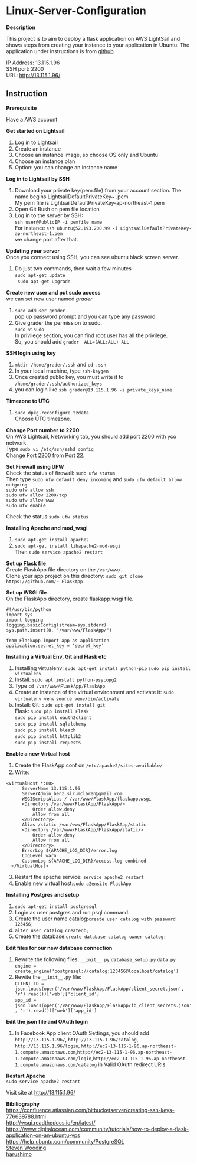 # Linux-Server-Configuration

**Description**

This project is to aim to deploy a flask application on AWS LightSail and shows steps from creating your instance to your application in Ubuntu.
The application under instructions is from [github](https://github.com/RyotaSa/Item-Catalog)

IP Address: 13.115.1.96  
SSH port: 2200  
URL: http://13.115.1.96/  
## Instruction  
**Prerequisite**  

Have a AWS account  

**Get started on Lightsail**

1. Log in to Lightsail
2. Create an instance
3. Choose an instance image, so choose OS only and Ubuntu
4. Choose an instance plan
5. Option: you can change an instance name

**Log in to Lightsail by SSH**
1. Download your private key(pem.file) from your account section. The name begins LightsailDefaultPrivateKey~ .pem.  
My pem file is LightsailDefaultPrivateKey-ap-northeast-1.pem
2. Open Git Bush on pem file location
3. Log in to the server by SSH:  
` ssh user@PublicIP -i pemfile name `  
For instance ` ssh ubuntu@52.193.200.99 -i LightsailDefaultPrivateKey-ap-northeast-1.pem `  
we change port after that.  

**Updating your server**  
Once you connect using SSH, you can see ubuntu black screen server.  

1. Do just two commands, then wait a few minutes  
` sudo apt-get update `  
` sudo apt-get upgrade`  

**Create new user and put sudo access**  
we can set new user named *grader*  
1. ` sudo adduser grader `  
pop up password prompt and you can type any password  
2. Give grader the permission to sudo.  
` sudo visudo `  
In privilege section, you can find root user has all the privilege.  
So, you should add  `grader  ALL=(ALL:ALL) ALL`  

**SSH login using key**  
1. `mkdir /home/grader/.ssh` and `cd .ssh`  
2. In your local machine, type `ssh-keygen`  
3. Once created public key, you must write it to `/home/grader/.ssh/authorized_keys`  
4. you can login like `ssh grader@13.115.1.96 -i private_keys_name`

**Timezone to UTC**  
1. `sudo dpkg-reconfigure tzdata`  
Choose UTC timezone.  

**Change Port number to 2200**  
On AWS Lightsail, Networking tab, you should add port 2200 with yco network.  
Type `sudo vi /etc/ssh/sshd_config`  
Change Port 2200 from Port 22.  

**Set Firewall using UFW**  
Check the status of firewall: `sudo ufw status`  
Then type `sudo ufw default deny incoming` and `sudo ufw default allow outgoing`  
`sudo ufw allow ssh`  
`sudo ufw allow 2200/tcp`  
`sudo ufw allow www`  
`sudo ufw enable`  

Check the status:`sudo ufw status`   

**Installing Apache and mod_wsgi**  
1. `sudo apt-get install apache2`  
2. `sudo apt-get install libapache2-mod-wsgi`  
Then `sudo service apache2 restart`  

**Set up Flask file**  
Create FlaskApp file directory on the `/var/www/`.  
Clone your app project on this directory: `sudo git clone https://github.com/~ FlaskApp`  

**Set up WSGI file**  
On the FlaskApp directory, create flaskapp.wsgi file.  
```
#!/usr/bin/python
import sys
import logging
logging.basicConfig(stream=sys.stderr)
sys.path.insert(0, "/var/www/FlaskApp/")

from FlaskApp import app as application
application.secret_key = 'secret_key'
```

**Installing a Virtual Env, Git and Flask etc**  
1. Installing virtualenv: `sudo apt-get install python-pip` `sudo pip install virtualenv`  
2. Install: `sudo apt install python-psycopg2`  
3. Type `cd /var/www/FlaskApp/FlaskApp`  
4. Create an instance of the virtual environment and activate it: `sudo virtualenv venv` `source venv/bin/activate`  
5. Install: Git: `sudo apt-get install git`  
Flask: `sudo pip install Flask`  
`sudo pip install oauth2client`  
`sudo pip install sqlalchemy`  
`sudo pip install bleach `  
`sudo pip install httplib2`  
`sudo pip install requests`  

**Enable a new Virtual host**  
1. Create the FlaskApp.conf on `/etc/apache2/sites-available/`  
2. Write: 　
```
<VirtualHost *:80>
      ServerName 13.115.1.96
      ServerAdmin benz.slr.mclaren@gmail.com
      WSGIScriptAlias / /var/www/FlaskApp/flaskapp.wsgi
      <Directory /var/www/FlaskApp/FlaskApp/>
          Order allow,deny
          Allow from all
      </Directory>
      Alias /static /var/www/FlaskApp/FlaskApp/static
      <Directory /var/www/FlaskApp/FlaskApp/static/>
          Order allow,deny
          Allow from all
      </Directory>
      ErrorLog ${APACHE_LOG_DIR}/error.log
      LogLevel warn
      CustomLog ${APACHE_LOG_DIR}/access.log combined
  </VirtualHost>
  ```
  
3. Restart the apache service: `service apache2 restart`  
4. Enable new virtual host:`sudo a2ensite FlaskApp`  

**Installing Postgres and setup**  
1. `sudo apt-get install postgresql`  
2. Login as user postgres and run psql command.  
3. Create the user name catalog:`create user catalog with password 123456;`  
4. `alter user catalog createdb;`  
5. Create the database:`create database catalog owner catalog;`  

**Edit files for our new database connection**  
1. Rewrite the following files: `__init__.py` `database_setup.py` `data.py`  
`engine = create_engine('postgresql://catalog:123456@localhost/catalog')`  
2. Rewite the `__init__.py` file:  
`CLIENT_ID = json.loads(open('/var/www/FlaskApp/FlaskApp/client_secret.json', 'r').read())['web']['client_id']`  
`app_id = json.loads(open('/var/www/FlaskApp/FlaskApp/fb_client_secrets.json', 'r').read())['web']['app_id']`  

**Edit the json file and OAuth login**  
1. In Facebook App client OAuth Settings, you should add `http://13.115.1.96/`, `http://13.115.1.96/catalog`, `http://13.115.1.96/login`, `http://ec2-13-115-1-96.ap-northeast-1.compute.amazonaws.com`,`http://ec2-13-115-1-96.ap-northeast-1.compute.amazonaws.com/login`,`http://ec2-13-115-1-96.ap-northeast-1.compute.amazonaws.com/catalog` in Valid OAuth redirect URIs.  

**Restart Apache**  
`sudo service apache2 restart`  

Visit site at <http://13.115.1.96/>

**Bibiliography**  
https://confluence.atlassian.com/bitbucketserver/creating-ssh-keys-776639788.html  
http://wsgi.readthedocs.io/en/latest/  
https://www.digitalocean.com/community/tutorials/how-to-deploy-a-flask-application-on-an-ubuntu-vps  
https://help.ubuntu.com/community/PostgreSQL  
[Steven Wooding](https://github.com/SteveWooding/fullstack-nanodegree-linux-server-config)  
[harushimo](https://github.com/harushimo/linux-server-configuration)

